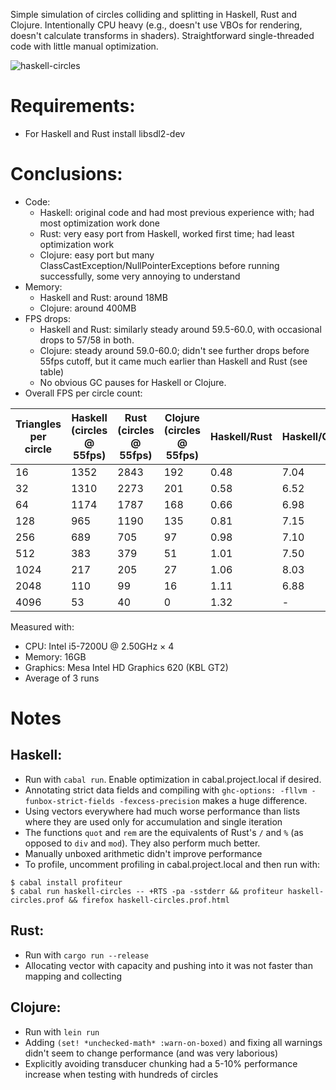 Simple simulation of circles colliding and splitting in Haskell, Rust and Clojure.
Intentionally CPU heavy (e.g., doesn't use VBOs for rendering, doesn't calculate transforms in shaders).
Straightforward single-threaded code with little manual optimization.

![haskell-circles](https://user-images.githubusercontent.com/2816910/167230510-1e8f3246-563d-4362-9b54-148d5a812d8b.gif)

# Requirements:
- For Haskell and Rust install libsdl2-dev

# Conclusions:

- Code:
  - Haskell: original code and had most previous experience with; had most optimization work done
  - Rust: very easy port from Haskell, worked first time; had least optimization work
  - Clojure: easy port but many ClassCastException/NullPointerExceptions before running successfully, some very annoying to understand
- Memory:
  - Haskell and Rust: around 18MB
  - Clojure: around 400MB
- FPS drops:
  - Haskell and Rust: similarly steady around 59.5-60.0, with occasional drops to 57/58 in both.
  - Clojure: steady around 59.0-60.0; didn't see further drops before 55fps cutoff, but it came much earlier than Haskell and Rust (see table)
  - No obvious GC pauses for Haskell or Clojure.
- Overall FPS per circle count:

| Triangles per circle | Haskell (circles @ 55fps) | Rust (circles @ 55fps) | Clojure (circles @ 55fps) | Haskell/Rust | Haskell/Clojure |
|---|---|---|---|---|---|
| 16 | 1352 | 2843 | 192 | 0.48 | 7.04 |
| 32 | 1310 | 2273 | 201 | 0.58 | 6.52 |
| 64 | 1174 | 1787 | 168 | 0.66 | 6.98 |
| 128 | 965 | 1190 | 135 | 0.81 | 7.15 |
| 256 | 689 | 705 | 97 | 0.98 | 7.10 |
| 512 | 383 | 379 | 51 | 1.01 | 7.50 |
| 1024 | 217 | 205 | 27 | 1.06 | 8.03 |
| 2048 | 110 | 99 | 16 | 1.11 | 6.88 |
| 4096 | 53 | 40 | 0 | 1.32 | - |

Measured with:
- CPU: Intel i5-7200U @ 2.50GHz × 4
- Memory: 16GB
- Graphics: Mesa Intel HD Graphics 620 (KBL GT2)
- Average of 3 runs

# Notes

## Haskell:
- Run with `cabal run`. Enable optimization in cabal.project.local if desired.
- Annotating strict data fields and compiling with `ghc-options: -fllvm -funbox-strict-fields -fexcess-precision` makes a huge difference.
- Using vectors everywhere had much worse performance than lists where they are used only for accumulation and single iteration
- The functions `quot` and `rem` are the equivalents of Rust's `/` and `%` (as opposed to `div` and `mod`). They also perform much better.
- Manually unboxed arithmetic didn't improve performance
- To profile, uncomment profiling in cabal.project.local and then run with:
```
$ cabal install profiteur
$ cabal run haskell-circles -- +RTS -pa -sstderr && profiteur haskell-circles.prof && firefox haskell-circles.prof.html
```

## Rust:
- Run with `cargo run --release`
- Allocating vector with capacity and pushing into it was not faster than mapping and collecting

## Clojure:
- Run with `lein run`
- Adding `(set! *unchecked-math* :warn-on-boxed)` and fixing all warnings didn't seem to change performance (and was very laborious)
- Explicitly avoiding transducer chunking had a 5-10% performance increase when testing with hundreds of circles

